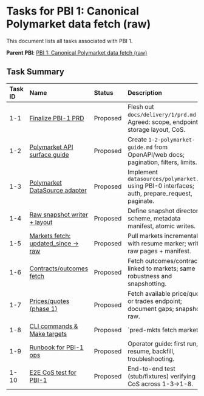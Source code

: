 # Tasks for PBI 1: Canonical Polymarket data fetch (raw)
This document lists all tasks associated with PBI 1.

**Parent PBI**: [PBI 1: Canonical Polymarket data fetch (raw)](./prd.md)

## Task Summary
| Task ID | Name | Status | Description |
| :------ | :--- | :----- | :---------- |
| 1-1 | [Finalize PBI-1 PRD](./1-1.md) | Proposed | Flesh out `docs/delivery/1/prd.md` to Agreed: scope, endpoints, storage layout, CoS. |
| 1-2 | [Polymarket API surface guide](./1-2.md) | Proposed | Create `1-2-polymarket-guide.md` from OpenAPI/web docs; pagination, filters, limits. |
| 1-3 | [Polymarket DataSource adapter](./1-3.md) | Proposed | Implement `datasources/polymarket.py` using PBI-0 interfaces; auth, prepare_request, paginate. |
| 1-4 | [Raw snapshot writer + layout](./1-4.md) | Proposed | Define snapshot directory scheme, metadata manifest, atomic writes. |
| 1-5 | [Markets fetch: updated_since → raw](./1-5.md) | Proposed | Pull markets incrementally with resume marker; write raw pages + manifest. |
| 1-6 | [Contracts/outcomes fetch](./1-6.md) | Proposed | Fetch outcomes/contracts linked to markets; same robustness and snapshotting. |
| 1-7 | [Prices/quotes (phase 1)](./1-7.md) | Proposed | Fetch available price/quote or trades endpoint; document gaps; snapshot raw. |
| 1-8 | [CLI commands & Make targets](./1-8.md) | Proposed | `pred-mkts fetch markets|outcomes|prices --updated-since=...`; add Make shortcuts. |
| 1-9 | [Runbook for PBI-1 ops](./1-9.md) | Proposed | Operator guide: first run, resume, backfill, troubleshooting. |
| 1-10 | [E2E CoS test for PBI-1](./1-10.md) | Proposed | End-to-end test (stub/fixtures) verifying CoS across 1-3→1-8. |
